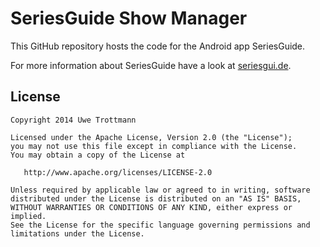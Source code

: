 SeriesGuide Show Manager
========================

This GitHub repository hosts the code for the Android app SeriesGuide.

For more information about SeriesGuide have a look at [seriesgui.de][1].


License
-------

    Copyright 2014 Uwe Trottmann

    Licensed under the Apache License, Version 2.0 (the "License");
    you may not use this file except in compliance with the License.
    You may obtain a copy of the License at

       http://www.apache.org/licenses/LICENSE-2.0

    Unless required by applicable law or agreed to in writing, software
    distributed under the License is distributed on an "AS IS" BASIS,
    WITHOUT WARRANTIES OR CONDITIONS OF ANY KIND, either express or implied.
    See the License for the specific language governing permissions and
    limitations under the License.


 [1]: http://seriesgui.de

